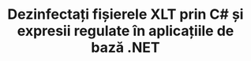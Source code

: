 ---
############################# Static ############################
layout: "autogen"
draft: false
path: "ro/redaction/net/regex/xlt"
otherformats: CSV DOC DOCM DOCX DOT DOTM DOTX PDF POT POTM PPS PPSM PPSX PPT PPTM PPTX RTF XLS XLSM XLSX XLTM XLTX  

############################# Head ############################
head_title: "Redactați XLT documente folosind expresii regulate prin .NET Core"
head_description: "Eliminați informațiile sensibile folosind expresii regulate din documente de diferite formate"

############################# Header ############################
title: "Dezinfectați fișierele XLT prin C# și expresii regulate în aplicațiile de bază .NET"
description: "Găsiți și eliminați informații sensibile din documente Office și OpenOffice, foi de calcul și prezentări, precum și XLT pe Windows, Linux și macOS"

################### SubMenu/Download Button #####################
submenu:
    enable: true

############################# About ############################
about:
    enable: true
    title: "Redactarea textului documentului pentru API-ul .NET"
    content: |
        O interfață unică, independentă de format, pentru igienizarea informațiilor sensibile și clasificate din documentele și imaginile PDF, Word, Excel, PowerPoint, inclusiv capacitatea de a modifica metadatele și de a elimina comentariile. Cu instrumentul GroupDocs.Redaction for .NET, puteți elimina informațiile clasificate și puteți salva documentul redactat în PDF, transformând toate paginile în imagini raster sau păstrați documentul în formatul original pentru editare ulterioară.

############################# Steps ############################
steps:
    enable: true
    title_left: "Redactați textul din XLT folosind expresii regulate prin C#"
    content_left: |
        [GroupDocs.Redaction](ro//redaction/net/) permite dezvoltatorilor .NET să folosească expresiile obișnuite deplină pentru a redacta fișierul XLT cu câțiva pași simpli.

        *   Creați o instanță a clasei [Redactor](https://apireference.groupdocs.com/redaction/net/groupdocs.redaction/redactor) și încărcați fișierul XLT
        *   Creați o instanță a clasei [RegexRedaction](https://apireference.groupdocs.com/redaction/net/groupdocs.redaction.redactions/regexredaction) pentru a găsi și înlocui textul
        *   Apelați metoda [Redactor.Apply](https://apireference.groupdocs.com/redaction/net/groupdocs.redaction/redactor/methods/apply/index) cu obiectul RegexRedaction
        
    title_right: "Începeți cu Redaction API"
    content_right: |
        Instalați din linia de comandă ca ```nuget install GroupDocs.Redaction``` sau prin Consola Manager de pachete din Visual Studio cu ```Install-Package GroupDocs.Redaction```. 
        Ca alternativă, obțineți programul de instalare MSI offline sau DLL-urile într-un fișier ZIP de la [descărcări](https://downloads.groupdocs.com/redaction/net) și faceți referire la el în proiectul dvs. manual.  
        
    code: |
        ```cs
        using (Redactor redactor = new Redactor(@"sample.xlt"))
        {
        	redactor.Apply(new RegexRedaction("\\d{2}\\s*\\d{2}[^\\d]*\\d{6}", new ReplacementOptions(System.Drawing.Color.Blue)));
        	redactor.Save();
        }
        ```

############################# Demos ############################
demos:
    enable: true
############################# About Formats ############################
about_formats:
    enable: true
############################# More Formats ############################
more_formats:
    enable: true

############################# Back to top ###############################
back_to_top:
    enable: true
---